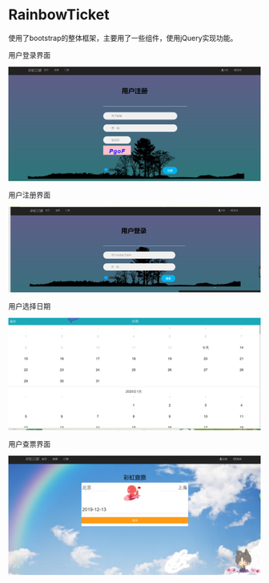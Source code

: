 # RainbowTicket
使用了bootstrap的整体框架，主要用了一些组件，使用jQuery实现功能。

用户登录界面

![image](https://github.com/Lxunyu/RainbowTicket/blob/master/image/login.png)

用户注册界面

![image](https://github.com/Lxunyu/RainbowTicket/blob/master/image/resign.png)

用户选择日期

![image](https://github.com/Lxunyu/RainbowTicket/blob/master/image/calendar.png)

用户查票界面

![image](https://github.com/Lxunyu/RainbowTicket/blob/master/image/home.png)
